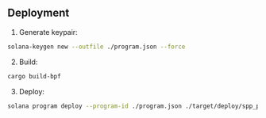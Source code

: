 ## Deployment

1. Generate keypair:

```bash
solana-keygen new --outfile ./program.json --force
```

2. Build:

```bash
cargo build-bpf
```

3. Deploy:

```bash
solana program deploy --program-id ./program.json ./target/deploy/spp_program.so
```
